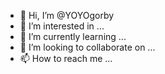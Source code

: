 - 👋 Hi, I’m @YOYOgorby
- 👀 I’m interested in ...
- 🌱 I’m currently learning ...
- 💞️ I’m looking to collaborate on ...
- 📫 How to reach me ...

<!---
YOYOgorby/YOYOgorby is a ✨ special ✨ repository because its `README.md` (this file) appears on your GitHub profile.
You can click the Preview link to take a look at your changes.
--->
